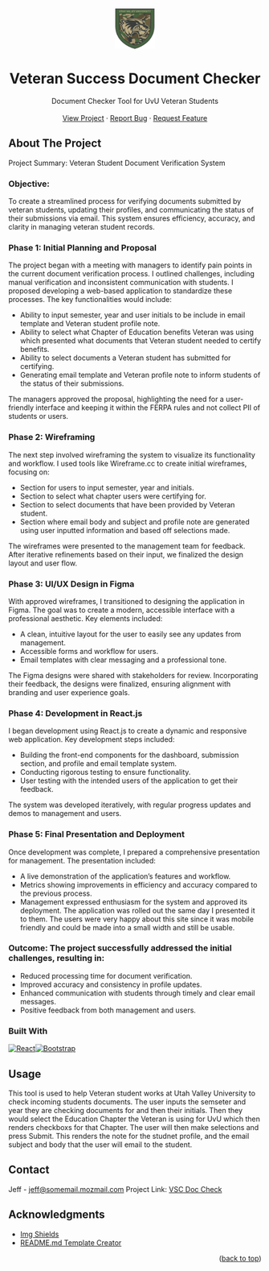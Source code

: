 <a id="readme-top"></a>

<!-- PROJECT LOGO -->
<br />
<div align="center">
  <a href="https://github.com/jeffsnff/VSCDocCheck">
    <img src="src/navbar/shield_vsc.png" alt="Logo" width="80" height="80">
  </a>
  <h1 align="center">Veteran Success Document Checker</h1>

  <p align="center">
    Document Checker Tool for UvU Veteran Students
    <br />
    <br />
    <a href="https://vscdoc.netlify.app/">View Project</a>
    ·
    <a href="https://github.com/jeffsnff/VSCDocCheck/issues/new?labels=bug&template=bug-report---.md">Report Bug</a>
    ·
    <a href="https://github.com/jeffsnff/VSCDocCheck/issues/new?labels=enhancement&template=feature-request---.md">Request Feature</a>
  </p>
</div>

<!-- ABOUT THE PROJECT -->
## About The Project
Project Summary: Veteran Student Document Verification System

### Objective:
To create a streamlined process for verifying documents submitted by veteran students, updating their profiles, and communicating the status of their submissions via email. This system ensures efficiency, accuracy, and clarity in managing veteran student records.

### Phase 1: Initial Planning and Proposal 
The project began with a meeting with managers to identify pain points in the current document verification process. I outlined challenges, including manual verification and inconsistent communication with students.
I proposed developing a web-based application to standardize these processes. The key functionalities would include:
- Ability to input semester, year and user initials to be include in email template and Veteran student profile note.
- Ability to select what Chapter of Education benefits Veteran was using which presented what documents that Veteran student needed to certify benefits.
- Ability to select documents a Veteran student has submitted for certifying.
- Generating email template and Veteran profile note to inform students of the status of their submissions.

The managers approved the proposal, highlighting the need for a user-friendly interface and keeping it within the FERPA rules and not collect PII of students or users.

### Phase 2: Wireframing 
The next step involved wireframing the system to visualize its functionality and workflow. I used tools like Wireframe.cc to create initial wireframes, focusing on:
- Section for users to input semester, year and initials.
- Section to select what chapter users were certifying for.
- Section to select documents that have been provided by Veteran student.
- Section where email body and subject and profile note are generated using user inputted information and based off selections made.

The wireframes were presented to the management team for feedback. After iterative refinements based on their input, we finalized the design layout and user flow.

### Phase 3: UI/UX Design in Figma
With approved wireframes, I transitioned to designing the application in Figma. The goal was to create a modern, accessible interface with a professional aesthetic. Key elements included:
- A clean, intuitive layout for the user to easily see any updates from management.
- Accessible forms and workflow for users.
- Email templates with clear messaging and a professional tone.

The Figma designs were shared with stakeholders for review. Incorporating their feedback, the designs were finalized, ensuring alignment with branding and user experience goals.

### Phase 4: Development in React.js
I began development using React.js to create a dynamic and responsive web application. Key development steps included:
- Building the front-end components for the dashboard, submission section, and profile and email template system.
- Conducting rigorous testing to ensure functionality.
- User testing with the intended users of the application to get their feedback.

The system was developed iteratively, with regular progress updates and demos to management and users.

### Phase 5: Final Presentation and Deployment
Once development was complete, I prepared a comprehensive presentation for management. The presentation included:
- A live demonstration of the application’s features and workflow.
- Metrics showing improvements in efficiency and accuracy compared to the previous process.
- Management expressed enthusiasm for the system and approved its deployment. The application was rolled out the same day I presented it to them. The users were very happy about this site since it was  mobile friendly and could be made into a small width and still be usable.

### Outcome: The project successfully addressed the initial challenges, resulting in:
- Reduced processing time for document verification.
- Improved accuracy and consistency in profile updates.
- Enhanced communication with students through timely and clear email messages.
- Positive feedback from both management and users.

### Built With

[![React][React.js]][React-url][![Bootstrap][Bootstrap.com]][Bootstrap-url]

<!-- USAGE EXAMPLES -->
## Usage

This tool is used to help Veteran student works at Utah Valley University to check incoming students documents.
The user inputs the semseter and year they are checking documents for and then their initials.
Then they would select the Education Chapter the Veteran is using for UvU which then renders checkboxs for that Chapter.
The user will then make selections and press Submit. This renders the note for the studnet profile, and the email subject and body that the user will email to the student.

<!-- CONTACT -->
## Contact

Jeff - jeff@somemail.mozmail.com
Project Link: [VSC Doc Check](https://github.com/jeffsnff/VSCDocCheck)

## Acknowledgments

* [Img Shields](https://shields.io)
* [README.md Template Creator](https://github.com/othneildrew/Best-README-Template)

<p align="right">(<a href="#readme-top">back to top</a>)</p>


<!-- MARKDOWN LINKS & IMAGES -->
<!-- https://www.markdownguide.org/basic-syntax/#reference-style-links -->
[React.js]: https://img.shields.io/badge/React-20232A?style=for-the-badge&logo=react&logoColor=61DAFB
[React-url]: https://reactjs.org/
[Bootstrap.com]: https://img.shields.io/badge/Bootstrap-563D7C?style=for-the-badge&logo=bootstrap&logoColor=white
[Bootstrap-url]: https://getbootstrap.com
